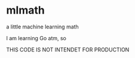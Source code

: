 # mlmath
a little machine learning math

I am learning Go atm, so

THIS CODE IS NOT INTENDET FOR PRODUCTION
